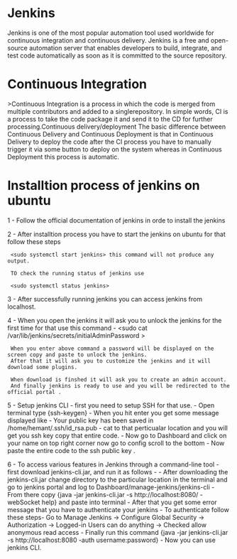 <h1>Jenkins</h1> 
<pr>Jenkins is one of the most popular automation tool used worldwide for continuous integration and continuous delivery.
Jenkins is a free and open-source automation server that enables developers to build, integrate, and test code automatically as soon as it is committed to the source repository.</pr>

<h1>Continuous Integration</h1> 
<pr>>Continuous Integration is a process in which the code is merged from multiple contributors and added to a singlerepository.
In simple words, CI is a process to take the code package it and send it to the CD for further processing.</pr

<h1>Continuous delivery/deployment</h1> 
<pr>The basic difference between Continuous Delivery and Continuous Deployment is that in Continuous Delivery to deploy the code after the CI process you have to manually trigger it via some button to deploy on the
system whereas in Continuous Deployment this process is automatic.</pr>

<h1>Installtion process of jenkins on ubuntu</h1>

1 - Follow the official documentation of jenkins in orde to install the jenkins

2 - After installtion process you have to start the jenkins on ubuntu for that follow these steps

     <sudo systemctl start jenkins> this command will not produce any output.

     TO check the running status of jenkins use 
    
     <sudo systemctl status jenkins>

3 - After successfully running jenkins you can access jenkins from localhost.

4 - When you open the jenkins it will ask you to unlock the jenkins for the first time for that use this command -
     <sudo cat /var/lib/jenkins/secrets/initialAdminPassword >

     When you enter above command a password will be displayed on the screen copy and paste to unlock the jenkins.
     After that it will ask you to customize the jenkins and it will download some plugins.

     When download is finshed it will ask you to create an admin account.
     And finally jenkins is ready to use and you will be redirected to the official portal .

5 - Setup jenkins CLI -
     first you need to setup SSH for that use.
     - Open terminal type {ssh-keygen}
     - When you hit enter you get some message displayed like - Your public key has been saved in /home/hemant/.ssh/id_rsa.pub
     - cat to that perticualar location and you will get you ssh key copy that entire code.
     - Now go to Dashboard and click on your name on top right corner now go to config scroll to the bottom 
     - Now paste the entire code to the ssh public key . 

6 - To access various features in Jenkins through a command-line tool 
     - first download jenkins-cli.jar, and run it as follows -
     - After downloading the jenkins-cli.jar change directory to the particular location in the terminal and go to 
       jenkins portal and log to Dashboard/manage-jenkins/jenkins-cli 
     - From there copy {java -jar jenkins-cli.jar -s http://localhost:8080/ -webSocket help} and paste into terminal
     - After that you get some error message that you have to authenticate your jenkins 
     - To authenticate follow these steps- 
        Go to Manage Jenkins -> Configure Global Security ->
        Authorization -> Logged-in Users can do anything -> Checked allow anonymous read access
     - Finally run this command 
       {java -jar jenkins-cli.jar -s http://localhost:8080 -auth username:password}
     - Now you can use jenkins CLI.

